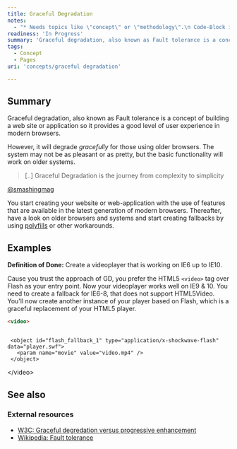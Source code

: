 ```yaml
---
title: Graceful Degradation
notes:
  - "* Needs topics like \"concept\" or \"methodology\".\n Code-Block in second example doesn't work as expected (some lines missing: source tags doen't show up)"
readiness: 'In Progress'
summary: 'Graceful degradation, also known as Fault tolerance is a concept of building a web site or application so it provides a good level of user experience in modern browsers.'
tags:
  - Concept
  - Pages
uri: 'concepts/graceful degradation'

---
```

## <span>Summary</span>

Graceful degradation, also known as Fault tolerance is a concept of building a web site or application so it provides a good level of user experience in modern browsers.

 However, it will degrade *gracefully* for those using older browsers. The system may not be as pleasant or as pretty, but the basic functionality will work on older systems.

> [..] Graceful Degradation is the journey from complexity to simplicity

[@smashingmag](http://www.smashingmagazine.com/2009/04/22/progressive-enhancement-what-it-is-and-how-to-use-it/)

You start creating your website or web-application with the use of features that are available in the latest generation of modern browsers. Thereafter, have a look on older browsers and systems and start creating fallbacks by using [polyfills](/concepts/polyfill) or other workarounds.

## <span>Examples</span>

**Definition of Done:** Create a videoplayer that is working on IE6 up to IE10.

Cause you trust the approach of GD, you prefer the HTML5 `<video>` tag over Flash as your entry point. Now your videoplayer works well on IE9 & 10. You need to create a fallback for IE6-8, that does not support HTML5Video. You'll now create another instance of your player based on Flash, which is a graceful replacement of your HTML5 player.

``` html
<video>



```

     <object id="flash_fallback_1" type="application/x-shockwave-flash" data="player.swf">
       <param name="movie" value="video.mp4" />
     </object>

\</video\>

</pre>

## <span>See also</span>

### <span>External resources</span>

-   [W3C: Graceful degredation versus progressive enhancement](http://www.w3.org/wiki/Graceful_degredation_versus_progressive_enhancement)
-   [Wikipedia: Fault tolerance](http://en.wikipedia.org/wiki/Fault_tolerance)
